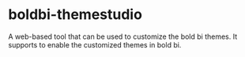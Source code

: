 # boldbi-themestudio
A web-based tool that can be used to customize the bold bi themes. It supports to enable the customized themes in bold bi.
